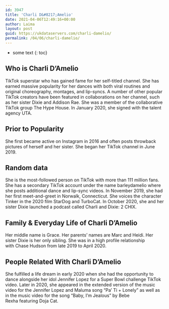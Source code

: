 ```yaml
---
id: 3947
title: 'Charli D&#8217;Amelio'
date: 2021-04-06T12:49:16+00:00
author: Laima
layout: post
guid: https://ukdataservers.com/charli-damelio/
permalink: /04/06/charli-damelio/
---
```


* some text
{: toc}


## Who is Charli D&#8217;Amelio
                  
                  
                  
TikTok superstar who has gained fame for her self-titled channel. She has earned massive popularity for her dances with both viral routines and original choreography, montages, and lip-syncs. A number of other popular TikTok creators have been featured in collaborations on her channel, such as her sister Dixie and Addison Rae. She was a member of the collaborative TikTok group The Hype House. In January 2020, she signed with the talent agency UTA. 
                  
              
            
              
            
                
                
                
## Prior to Popularity
                  
                  
                  
She first became active on Instagram in 2016 and often posts throwback pictures of herself and her sister. She began her TikTok channel in June 2019.
                  
              
            
              
            
                
                
                
## Random data
                  
                  
                  
She is the most-followed person on TikTok with more than 111 million fans. She has a secondary TikTok account under the name barleydamelio where she posts additional dance and lip-sync videos. In November 2019, she had her first meet-and-greet in Norwalk, Connecticut. She voices the character Tinker in the 2020 film StarDog and TurboCat. In October 2020, she and her sister Dixie launched a podcast called Charli and Dixie: 2 CHIX. 
                  
              
            
              
            
                
                
                
## Family & Everyday Life of Charli D&#8217;Amelio
                  
                  
                  
Her middle name is Grace. Her parents&#8217; names are Marc and Heidi. Her sister Dixie is her only sibling. She was in a high profile relationship with Chase Hudson from late 2019 to April 2020. 
                  
              
            
              
            
                
                
                
## People Related With Charli D&#8217;Amelio
                  
                  
                  
She fulfilled a life dream in early 2020 when she had the opportunity to dance alongside her idol Jennifer Lopez for a Super Bowl challenge TikTok video. Later in 2020, she appeared in the extended version of the music video for the Jennifer Lopez and Maluma song &#8220;Pa&#8217; Ti + Lonely&#8221; as well as in the music video for the song &#8220;Baby, I&#8217;m Jealous&#8221; by Bebe Rexha featuring Doja Cat. 
                  
              
            
              
            
                
              
            
              
              
            
            
              
            
          
          
          